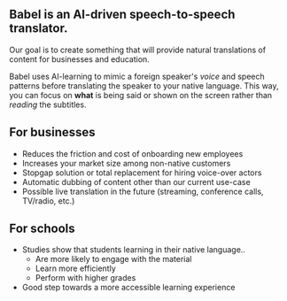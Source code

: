 ## Babel is an AI-driven speech-to-speech translator.

Our goal is to create something that will provide natural translations of content for businesses and education.

Babel uses AI-learning to mimic a foreign speaker's *voice* and speech patterns before translating the speaker to your native language. This way, you can focus on **what** is being said or shown on the screen rather than *reading* the subtitles.

## For businesses
- Reduces the friction and cost of onboarding new employees
- Increases your market size among non-native customers
- Stopgap solution or total replacement for hiring voice-over actors
- Automatic dubbing of content other than our current use-case
- Possible live translation in the future (streaming, conference calls, TV/radio, etc.)

## For schools
- Studies show that students learning in their native language..
  - Are more likely to engage with the material
  - Learn more efficiently
  - Perform with higher grades
- Good step towards a more accessible learning experience
